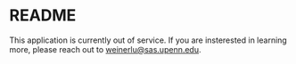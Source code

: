 # README

This application is currently out of service. If you are insterested in learning more, please reach out to weinerlu@sas.upenn.edu.
